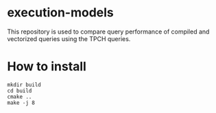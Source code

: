 # execution-models
This repository is used to compare query performance of compiled and vectorized queries using the TPCH queries.


# How to install

```
mkdir build
cd build
cmake ..
make -j 8
```
